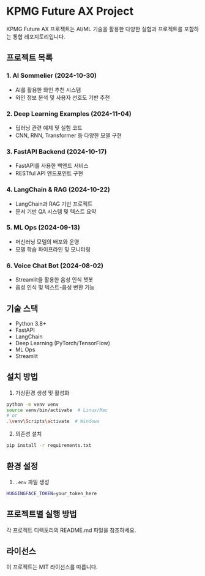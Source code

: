 # KPMG Future AX Project

KPMG Future AX 프로젝트는 AI/ML 기술을 활용한 다양한 실험과 프로젝트를 포함하는 통합 레포지토리입니다.

## 프로젝트 목록

### 1. AI Sommelier (2024-10-30)
- AI를 활용한 와인 추천 시스템
- 와인 정보 분석 및 사용자 선호도 기반 추천

### 2. Deep Learning Examples (2024-11-04)
- 딥러닝 관련 예제 및 실험 코드
- CNN, RNN, Transformer 등 다양한 모델 구현

### 3. FastAPI Backend (2024-10-17)
- FastAPI를 사용한 백엔드 서비스
- RESTful API 엔드포인트 구현

### 4. LangChain & RAG (2024-10-22)
- LangChain과 RAG 기반 프로젝트
- 문서 기반 QA 시스템 및 텍스트 요약

### 5. ML Ops (2024-09-13)
- 머신러닝 모델의 배포와 운영
- 모델 학습 파이프라인 및 모니터링

### 6. Voice Chat Bot (2024-08-02)
- Streamlit을 활용한 음성 인식 챗봇
- 음성 인식 및 텍스트-음성 변환 기능

## 기술 스택

- Python 3.8+
- FastAPI
- LangChain
- Deep Learning (PyTorch/TensorFlow)
- ML Ops
- Streamlit

## 설치 방법

1. 가상환경 생성 및 활성화
```bash
python -m venv venv
source venv/bin/activate  # Linux/Mac
# or
.\venv\Scripts\activate  # Windows
```

2. 의존성 설치
```bash
pip install -r requirements.txt
```

## 환경 설정

1. `.env` 파일 생성
```bash
HUGGINGFACE_TOKEN=your_token_here
```

## 프로젝트별 실행 방법

각 프로젝트 디렉토리의 README.md 파일을 참조하세요.

## 라이선스

이 프로젝트는 MIT 라이선스를 따릅니다. 